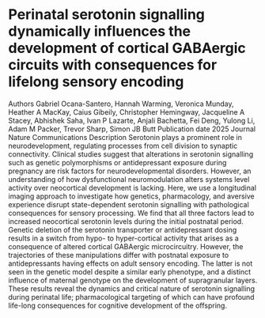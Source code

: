 # Perinatal serotonin signalling dynamically influences the development of cortical GABAergic circuits with consequences for lifelong sensory encoding
Authors
Gabriel Ocana-Santero, Hannah Warming, Veronica Munday, Heather A MacKay, Caius Gibeily, Christopher Hemingway, Jacqueline A Stacey, Abhishek Saha, Ivan P Lazarte, Anjali Bachetta, Fei Deng, Yulong Li, Adam M Packer, Trevor Sharp, Simon JB Butt
Publication date
2025
Journal
Nature Communications
Description
Serotonin plays a prominent role in neurodevelopment, regulating processes from cell division to synaptic connectivity. Clinical studies suggest that alterations in serotonin signalling such as genetic polymorphisms or antidepressant exposure during pregnancy are risk factors for neurodevelopmental disorders. However, an understanding of how dysfunctional neuromodulation alters systems level activity over neocortical development is lacking. Here, we use a longitudinal imaging approach to investigate how genetics, pharmacology, and aversive experience disrupt state-dependent serotonin signalling with pathological consequences for sensory processing. We find that all three factors lead to increased neocortical serotonin levels during the initial postnatal period. Genetic deletion of the serotonin transporter or antidepressant dosing results in a switch from hypo- to hyper-cortical activity that arises as a consequence of altered cortical GABAergic microcircuitry. However, the trajectories of these manipulations differ with postnatal exposure to antidepressants having effects on adult sensory encoding. The latter is not seen in the genetic model despite a similar early phenotype, and a distinct influence of maternal genotype on the development of supragranular layers. These results reveal the dynamics and critical nature of serotonin signalling during perinatal life; pharmacological targeting of which can have profound life-long consequences for cognitive development of the offspring.
